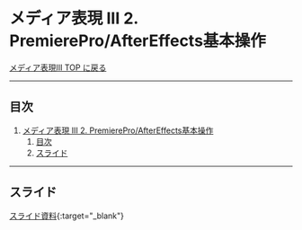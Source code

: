 # メディア表現 III 2. PremierePro/AfterEffects基本操作

[メディア表現III TOP に戻る](./index.md)

---

## 目次

1. [メディア表現 III 2. PremierePro/AfterEffects基本操作](#メディア表現-iii-2-premiereproaftereffects基本操作)
   1. [目次](#目次)
   2. [スライド](#スライド)

---

## スライド

[スライド資料](./mr3_02slide.pdf){:target="_blank"}

